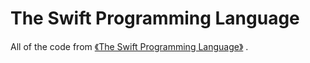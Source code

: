 # The Swift Programming Language

All of the code from [《The Swift Programming Language》](https://github.com/numbbbbb/the-swift-programming-language-in-chinese) .
